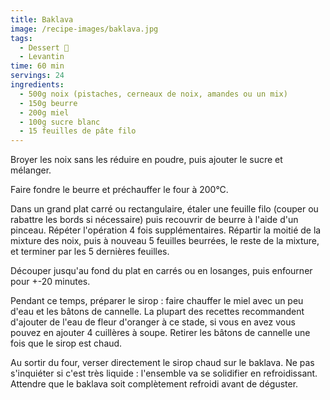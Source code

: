 ```yaml
---
title: Baklava
image: /recipe-images/baklava.jpg
tags:
  - Dessert 🍰
  - Levantin
time: 60 min
servings: 24
ingredients:
  - 500g noix (pistaches, cerneaux de noix, amandes ou un mix)
  - 150g beurre
  - 200g miel
  - 100g sucre blanc
  - 15 feuilles de pâte filo
---
```

Broyer les noix sans les réduire en poudre, puis ajouter le sucre et mélanger.

Faire fondre le beurre et préchauffer le four à 200°C.

Dans un grand plat carré ou rectangulaire, étaler une feuille filo (couper ou rabattre les bords si nécessaire) puis recouvrir de beurre à l'aide d'un pinceau. Répéter l'opération 4 fois supplémentaires. Répartir la moitié de la mixture des noix, puis à nouveau 5 feuilles beurrées, le reste de la mixture, et terminer par les 5 dernières feuilles.

Découper jusqu'au fond du plat en carrés ou en losanges, puis enfourner pour +-20 minutes.

Pendant ce temps, préparer le sirop : faire chauffer le miel avec un peu d'eau et les bâtons de cannelle. La plupart des recettes recommandent d'ajouter de l'eau de fleur d'oranger à ce stade, si vous en avez vous pouvez en ajouter 4 cuillères à soupe. Retirer les bâtons de cannelle une fois que le sirop est chaud.

Au sortir du four, verser directement le sirop chaud sur le baklava. Ne pas s'inquiéter si c'est très liquide : l'ensemble va se solidifier en refroidissant. Attendre que le baklava soit complètement refroidi avant de déguster.